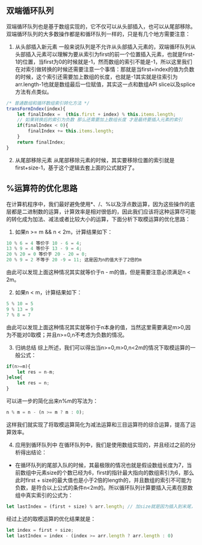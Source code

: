 ## 双端循环队列
双端循环队列也是基于数组实现的，它不仅可以从头部插入，也可以从尾部移除。
双端循环队列的大多数操作都是和循环队列一样的，只是有几个地方需要注意：

1. 从头部插入新元素
一般来说队列是不允许从头部插入元素的，双端循环队列从头部插入元素可以理解为要从索引为first的前一个位置插入元素，也就是first-1的位置，当first为0的时候就是-1，然而数组的索引不能是-1，所以这里我们在对索引做转换的时候还需要注意一个事情：那就是当first+index的值为负数的时候，这个索引还需要加上数组的长度，也就是-1其实就是往索引为arr.length-1也就是数组最后一位赋值，其实这一点和数组API slice以及splice方法有点类似。
```js
/* 普通数组和循环数组索引转化方法 */
transFormIndex(index){
	let finalIndex =  (this.first + index) % this.items.length;
	// 如果转换后的索引为负数 那么还需要加上数组长度 才是最终要插入元素的索引
	if(finalIndex < 0){
		finalIndex += this.items.length;
	}
	return finalIndex;
}
```

2. 从尾部移除元素
从尾部移除元素的时候，其实要移除位置的索引就是first+size-1，基于这个逻辑去套上面的公式就好了。


## %运算符的优化思路
在计算机程序中，我们最好避免使用*、/、%以及浮点数运算，因为这些操作的底层都是二进制数的运算，计算效率是相对很低的，因此我们应该将这种运算尽可能的转化成为加法、减法或者比较大小的运算，下面分析下取模运算的优化思路：

1. 如果n >= m && n < 2m，计算结果如下：
```js
10 % 6 = 4 等价于 10 - 6 = 4;
13 % 9 = 4 等价于 13 - 9 = 4;
20 % 20 = 0 等价于 20 - 20 = 0;
20 % 9 = 2 不等于 20 -9 = 11; 这是因为n的值大于了2倍的m
```
由此可以发现上面这种情况其实就等价于n - m的值，但是需要注意必须满足n < 2m。

2. 如果n < m，计算结果如下：
```js
5 % 10 = 5 
9 % 13 = 9 
7 % 8 = 7 
```
由此可以发现上面这种情况其实就等价于n本身的值，当然这里需要满足m>0,因为不能对0取模；并且n>=0,n不考虑为负数的情况。

3. 归纳总结
综上所述，我们可以得出当n>=0,m>0,n<2m的情况下取模运算的一般公式：
```js
if(n>=m){
	let res = n-m;
}else{
	let res = n;
}
```
可以进一步的简化出来n%m的写法为：
```js
n % m = n - (n >= m ? m : 0);
```
这样我们就实现了将取模运算简化为减法运算和三目运算符的综合运算，提高了运算效率。

4. 应用到循环队列中
在循环队列中，我们是使用数组实现的，并且经过之前的分析得出结论：
+ 在循环队列的尾部入队的时候，其最极限的情况也就是假设数组长度为7，当前数组中元素size的个数已经为6，first的指针最大指向的数组索引为6，那么此时first + size的最大值也是小于2倍的length的，并且数组的索引不可能为负数，是符合以上公式的条件n<2m的。所以循环队列计算要插入元素在原数组中真实索引的公式为：
```js
let lastIndex = (first + size) % arr.length; // 加size就是因为插入到末尾，如果数组中元素个数为5，那么插入的索引就是5，也就是第六个元素
```
经过上述的取模运算的优化结果就是：
```js
let index = first + size;
let lastIndex = index - (index >= arr.length ? arr.length : 0)
```





